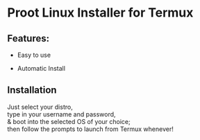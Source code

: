 # Proot Linux Installer for Termux

## Features:

* Easy to use

* Automatic Install

## Installation

Just select your distro,  
type in your username and password,  
& boot into the selected OS of your choice;  
then follow the prompts to launch from Termux whenever!


